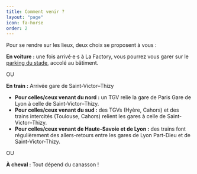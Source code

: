 ```yaml
---
title: Comment venir ?
layout: "page"
icon: fa-horse
order: 2
---
```


Pour se rendre sur les lieux, deux choix se proposent à vous :

**En voiture :** une fois arrivé·e·s à La Factory, vous pourrez vous garer sur le [parking du stade](), accolé au bâtiment.

OU

**En train :** Arrivée gare de Saint-Victor–Thizy

- **Pour celles/ceux venant du nord :** un TGV relie la gare de Paris Gare de Lyon à celle de Saint-Victor–Thizy.
- **Pour celles/ceux venant du sud :** des TGVs (Hyère, Cahors) et des trains intercités (Toulouse, Cahors) relient les gares à celle de Saint-Victor–Thizy.
- **Pour celles/ceux venant de Haute-Savoie et de Lyon :** des trains font régulièrement des allers-retours entre les gares de Lyon Part-Dieu et de Saint-Victor-Thizy.

OU

**À cheval :** Tout dépend du canasson !
